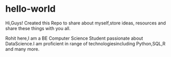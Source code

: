 # hello-world
Hi,Guys!
  Created this Repo to share about myself,store ideas, resources and share these things with you all.
  
  Rohit here,I am a BE Computer Science Student passionate about DataScience.I am proficient in range of technologiesincluding Python,SQL,R and many   more.
